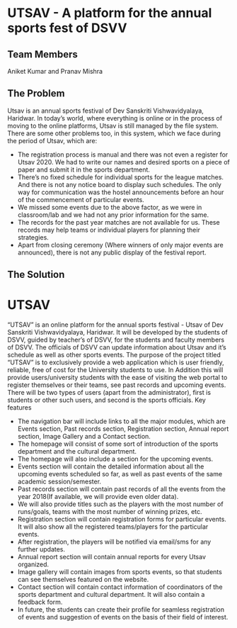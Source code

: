 # UTSAV - ​ A platform for the annual sports fest of DSVV

## Team Members
Aniket Kumar and Pranav Mishra

## The Problem
Utsav is an annual sports festival of Dev Sanskriti Vishwavidyalaya, Haridwar. In
today’s world, where everything is online or in the process of moving to the online
platforms, Utsav is still managed by the file system. There are some other problems
too, in this system, which we face during the period of Utsav, which are:
- The registration process is manual and there was not even a register for
Utsav 2020. We had to write our names and desired sports on a piece of
paper and submit it in the sports department.
- There’s no fixed schedule for individual sports for the league matches. And
there is not any notice board to display such schedules. The only way for
communication was the hostel announcements before an hour of the
commencement of particular events.
- We missed some events due to the above factor, as we were in classroom/lab
and we had not any prior information for the same.
- The records for the past year matches are not available for us. These records
may help teams or individual players for planning their strategies.
- Apart from closing ceremony (Where winners of only major events are
announced), there is not any public display of the festival report.

## The Solution

# UTSAV

“UTSAV” is an online platform for the annual sports festival - Utsav of Dev
Sanskriti Vishwavidyalaya, Haridwar. It will be developed by the students of DSVV,
guided by teacher’s of DSVV, for the students and faculty members of DSVV. The
officials of DSVV can update information about Utsav and it’s schedule as well as
other sports events.
The purpose of the project titled “UTSAV” is to exclusively provide a web application
which is user friendly, reliable, free of cost for the University students to use.
In Addition this will provide users/university students with the ease of visiting the web
portal to register themselves or their teams, see past records and upcoming events.
There will be two types of users (apart from the administrator), first is students or
other such users, and second is the sports officials.
Key features
- The navigation bar will include links to all the major modules, which are
Events section, Past records section, Registration section, Annual report
section, Image Gallery and a Contact section.
- The homepage will consist of some sort of introduction of the sports
department and the cultural department.
- The homepage will also include a section for the upcoming events.
- Events section will contain the detailed information about all the upcoming
events scheduled so far, as well as past events of the same academic
session/semester.
- Past records section will contain past records of all the events from the year
2018(If available, we will provide even older data).
- We will also provide titles such as the players with the most number of
runs/goals, teams with the most number of winning prizes, etc.
- Registration section will contain registration forms for particular events. It will
also show all the registered teams/players for the particular events.
- After registration, the players will be notified via email/sms for any further
updates.
- Annual report section will contain annual reports for every Utsav organized.
- Image gallery will contain images from sports events, so that students can see
themselves featured on the website.
- Contact section will contain contact information of coordinators of the sports
department and cultural department. It will also contain a feedback form.
- In future, the students can create their profile for seamless registration of
events and suggestion of events on the basis of their field of interest.

